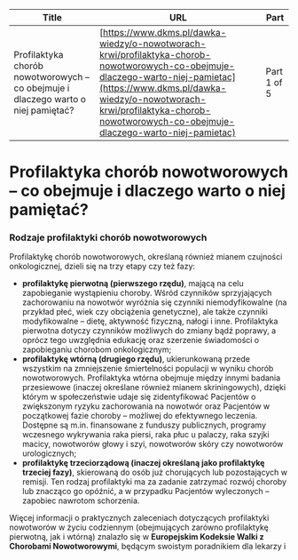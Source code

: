 | **Title**       | **URL**           | **Part**              |
|-----------------|-------------------|-----------------------|
| Profilaktyka chorób nowotworowych – co obejmuje i dlaczego warto o niej pamiętać?         | [https://www.dkms.pl/dawka-wiedzy/o-nowotworach-krwi/profilaktyka-chorob-nowotworowych-co-obejmuje-dlaczego-warto-niej-pamietac](https://www.dkms.pl/dawka-wiedzy/o-nowotworach-krwi/profilaktyka-chorob-nowotworowych-co-obejmuje-dlaczego-warto-niej-pamietac)    | Part 1 of 5          |

# Profilaktyka chorób nowotworowych – co obejmuje i dlaczego warto o niej pamiętać?

### Rodzaje profilaktyki chorób nowotworowych


Profilaktykę chorób nowotworowych, określaną również mianem czujności onkologicznej, dzieli się na trzy etapy czy też fazy:


* **profilaktykę pierwotną (pierwszego rzędu)**, mającą na celu zapobieganie wystąpieniu choroby. Wśród czynników sprzyjających zachorowaniu na nowotwór wyróżnia się czynniki niemodyfikowalne (na przykład płeć, wiek czy obciążenia genetyczne), ale także czynniki modyfikowalne – dietę, aktywność fizyczną, nałogi i inne. Profilaktyka pierwotna dotyczy czynników możliwych do zmiany bądź poprawy, a oprócz tego uwzględnia edukację oraz szerzenie świadomości o zapobieganiu chorobom onkologicznym;
* **profilaktykę wtórną (drugiego rzędu)**, ukierunkowaną przede wszystkim na zmniejszenie śmiertelności populacji w wyniku chorób nowotworowych. Profilaktyka wtórna obejmuje między innymi badania przesiewowe (inaczej określane również mianem skriningowych), dzięki którym w społeczeństwie udaje się zidentyfikować Pacjentów o zwiększonym ryzyku zachorowania na nowotwór oraz Pacjentów w początkowej fazie choroby – możliwej do efektywnego leczenia. Dostępne są m.in. finansowane z funduszy publicznych, programy wczesnego wykrywania raka piersi, raka płuc u palaczy, raka szyjki macicy, nowotworów głowy i szyi, nowotworów skóry czy nowotworów urologicznych;
* **profilaktykę trzeciorządową (inaczej określaną jako profilaktykę trzeciej fazy)**, skierowaną do osób już chorujących lub pozostających w remisji. Ten rodzaj profilaktyki ma za zadanie zatrzymać rozwój choroby lub znacząco go opóźnić, a w przypadku Pacjentów wyleczonych – zapobiec nawrotom schorzenia.


Więcej informacji o praktycznych zaleceniach dotyczących profilaktyki nowotworów w życiu codziennym (obejmujących zarówno profilaktykę pierwotną, jak i wtórną) znalazło się w **Europejskim Kodeksie Walki z Chorobami Nowotworowymi**, będącym swoistym poradnikiem dla lekarzy i 